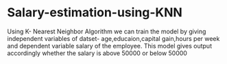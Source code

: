 # Salary-estimation-using-KNN
Using K- Nearest Neighbor Algorithm we can train the model by giving independent variables of datset- age,educaion,capital gain,hours per week and  dependent variable salary of the employee.
This model gives output accordingly whether the salary is above 50000 or below 50000
